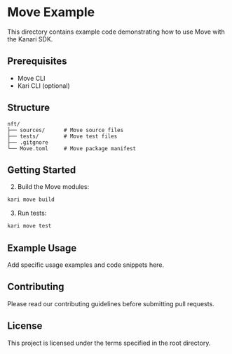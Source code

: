 # Move Example

This directory contains example code demonstrating how to use Move with the Kanari SDK.

## Prerequisites

- Move CLI
- Kari CLI (optional)

## Structure

```
nft/
├── sources/      # Move source files
├── tests/        # Move test files
├── .gitgnore     
└── Move.toml     # Move package manifest
```

## Getting Started

2. Build the Move modules:
```bash
kari move build
```

3. Run tests:
```bash
kari move test
```

## Example Usage

Add specific usage examples and code snippets here.

## Contributing

Please read our contributing guidelines before submitting pull requests.

## License

This project is licensed under the terms specified in the root directory.